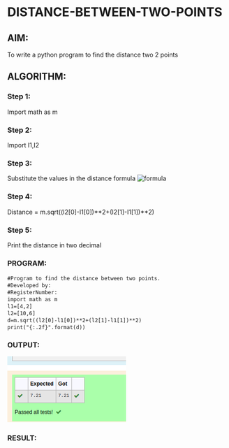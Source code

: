 # DISTANCE-BETWEEN-TWO-POINTS

## AIM:
To write a python program to find the distance two 2 points
## ALGORITHM:
### Step 1: 
Import math as m
### Step 2:
Import I1,I2 
### Step 3: 
Substitute the values in the distance formula  ![formula](/formula.jpg)
### Step 4: 
Distance = m.sqrt((I2[0]-I1[0])**2+(I2[1]-I1[1])**2)
### Step 5: 
Print the distance in two decimal
### PROGRAM:
```
#Program to find the distance between two points.
#Developed by: 
#RegisterNumber:
import math as m
l1=[4,2]
l2=[10,6]
d=m.sqrt((l2[0]-l1[0])**2+(l2[1]-l1[1])**2)
print("{:.2f}".format(d))
```  


### OUTPUT:
!['output'](/Screenshot%20from%202023-01-02%2017-19-32.png)


### RESULT:
